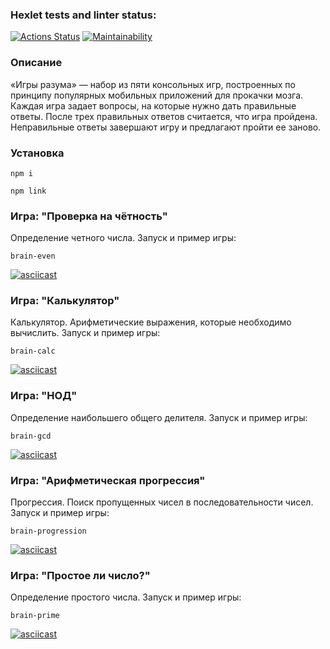 ### Hexlet tests and linter status:
[![Actions Status](https://github.com/dmitrypug/frontend-project-44/workflows/hexlet-check/badge.svg)](https://github.com/dmitrypug/frontend-project-44/actions)
[![Maintainability](https://api.codeclimate.com/v1/badges/b799fa31e46cb5b7740f/maintainability)](https://codeclimate.com/github/dmitrypug/frontend-project-44/maintainability)

### Описание
«Игры разума» — набор из пяти консольных игр, построенных по принципу популярных мобильных приложений для прокачки мозга. Каждая игра задает вопросы, на которые нужно дать правильные ответы. После трех правильных ответов считается, что игра пройдена. Неправильные ответы завершают игру и предлагают пройти ее заново.

### Установка
```
npm i
```
```
npm link
```

### Игра: "Проверка на чётность"
Определение четного числа. Запуск и пример игры:
```
brain-even
```
[![asciicast](https://asciinema.org/a/V4ZBirc2m2fJzVcFokIQvOX8U.svg)](https://asciinema.org/a/V4ZBirc2m2fJzVcFokIQvOX8U)

### Игра: "Калькулятор"
Калькулятор. Арифметические выражения, которые необходимо вычислить. Запуск и пример игры:
```
brain-calc
```
[![asciicast](https://asciinema.org/a/yDpwzz9dPyDC8PI7S9QHW7LEw.svg)](https://asciinema.org/a/yDpwzz9dPyDC8PI7S9QHW7LEw)

### Игра: "НОД"
Определение наибольшего общего делителя. Запуск и пример игры:
```
brain-gcd
```
[![asciicast](https://asciinema.org/a/q7ppheJVuiraDjwJGXqPukd5R.svg)](https://asciinema.org/a/q7ppheJVuiraDjwJGXqPukd5R)

### Игра: "Арифметическая прогрессия"
Прогрессия. Поиск пропущенных чисел в последовательности чисел. Запуск и пример игры:
```
brain-progression
```
[![asciicast](https://asciinema.org/a/etMAmuE6PRyFKezPwKNz5O7ZV.svg)](https://asciinema.org/a/etMAmuE6PRyFKezPwKNz5O7ZV)

### Игра: "Простое ли число?"
Определение простого числа. Запуск и пример игры:
```
brain-prime
```
[![asciicast](https://asciinema.org/a/250pTWgYqrr2E8rGIblml4R4g.svg)](https://asciinema.org/a/250pTWgYqrr2E8rGIblml4R4g)